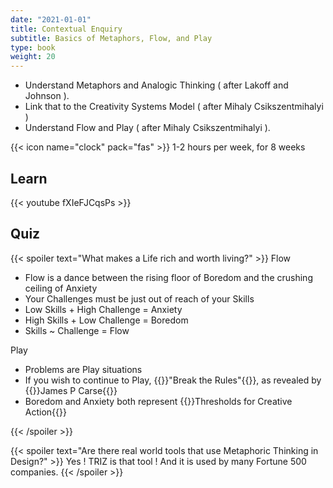 ```yaml
---
date: "2021-01-01"
title: Contextual Enquiry
subtitle: Basics of Metaphors, Flow, and Play
type: book
weight: 20
---
```


- Understand Metaphors and Analogic Thinking ( after Lakoff and Johnson ). 
- Link that to the Creativity Systems Model ( after Mihaly Csikszentmihalyi )
- Understand Flow and Play ( after Mihaly Csikszentmihalyi ).

<!--more-->

{{< icon name="clock" pack="fas" >}} 1-2 hours per week, for 8 weeks

## Learn

{{< youtube fXIeFJCqsPs >}}

## Quiz

{{< spoiler text="What makes a Life rich and worth living?" >}}
Flow

- Flow is a dance between the rising floor of Boredom and the crushing ceiling of Anxiety
- Your Challenges must be just out of reach of your Skills
- Low Skills + High Challenge = Anxiety
- High Skills + Low Challenge = Boredom
- Skills ~ Challenge = Flow


Play

- Problems are Play situations
- If you wish to continue to Play, {{<hl>}}"Break the Rules"{{</hl>}}, as revealed by {{<hl>}}James P Carse{{</hl>}}
- Boredom and Anxiety both represent {{<hl>}}Thresholds for Creative Action{{</hl>}}

{{< /spoiler >}}

{{< spoiler text="Are there real world tools that use Metaphoric Thinking  in Design?" >}}
Yes ! TRIZ is that tool ! And it is used by many Fortune 500 companies.
{{< /spoiler >}}
